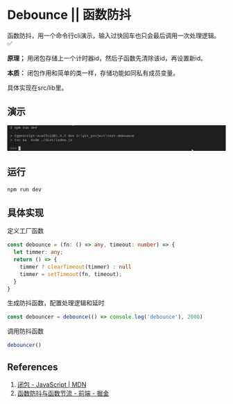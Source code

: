 Debounce || 函数防抖
=

函数防抖，用一个命令行cli演示，输入过快回车也只会最后调用一次处理逻辑。 :white_check_mark:

**原理；** 用闭包存储上一个计时器id，然后子函数先清除该id，再设置新id。

**本质：** 闭包作用和简单的类一样，存储功能如同私有成员变量。

具体实现在src/lib里。

演示
--

![](debounce.gif)

运行
--

```sh
npm run dev
```

具体实现
--

定义工厂函数
```ts
const debounce = (fn: () => any, timeout: number) => {
  let timmer: any;
  return () => {
    timmer ? clearTimeout(timmer) : null
    timmer = setTimeout(fn, timeout);
  }
}
```

生成防抖函数，配置处理逻辑和延时

```ts
const debouncer = debounce(() => console.log('debounce'), 2000)
```

调用防抖函数

```ts
debouncer()
```

References
--

1. [闭包 - JavaScript | MDN](https://developer.mozilla.org/zh-CN/docs/Web/JavaScript/Closures)
2. [函数防抖与函数节流 - 前端 - 掘金](https://juejin.im/entry/5b2b3f6ee51d4558df36fb93)
